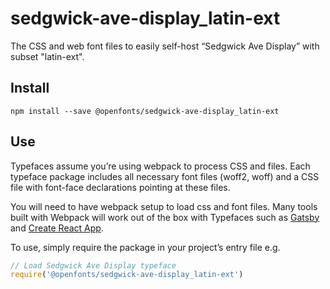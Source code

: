 
# sedgwick-ave-display_latin-ext

The CSS and web font files to easily self-host “Sedgwick Ave Display” with subset "latin-ext".

## Install

`npm install --save @openfonts/sedgwick-ave-display_latin-ext`

## Use

Typefaces assume you’re using webpack to process CSS and files. Each typeface
package includes all necessary font files (woff2, woff) and a CSS file with
font-face declarations pointing at these files.

You will need to have webpack setup to load css and font files. Many tools built
with Webpack will work out of the box with Typefaces such as [Gatsby](https://github.com/gatsbyjs/gatsby)
and [Create React App](https://github.com/facebookincubator/create-react-app).

To use, simply require the package in your project’s entry file e.g.

```javascript
// Load Sedgwick Ave Display typeface
require('@openfonts/sedgwick-ave-display_latin-ext')
```
